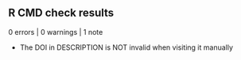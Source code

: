 ## R CMD check results

0 errors | 0 warnings | 1 note

* The DOI in DESCRIPTION is NOT invalid when visiting it manually
